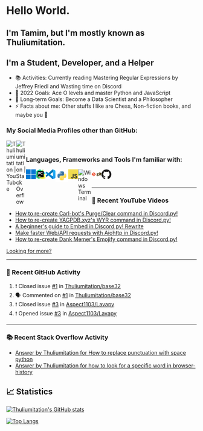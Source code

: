 # Hello World.
## I'm Tamim, but I'm mostly known as Thuliumitation.
## I'm a Student, Developer, and a Helper

- 📚 Activities: Currently reading Mastering Regular Expressions by Jeffrey Friedl and Wasting time on Discord
- 🥅 2022 Goals: Ace O levels and master Python and JavaScript
- 🎯 Long-term Goals: Become a Data Scientist and a Philosopher
- ⚡ Facts about me: Other stuffs I like are Chess, Non-fiction books, and maybe you 🤔

### My Social Media Profiles other than GitHub:

[<img align="left" alt="Thuliumitation | YouTube" width="26px" src="https://cdn-icons-png.flaticon.com/512/1384/1384060.png"/>](https://www.youtube.com/channel/UCuRL0c3JEu6MmFahbmz8BGw)
[<img align="left" alt="Thuliumitation | Stack Overflow" width="26px" src="https://cdn-icons-png.flaticon.com/512/2111/2111628.png" />](https://stackoverflow.com/users/14355951/thuliumitation)

<br />

### Languages, Frameworks and Tools I'm familiar with:

<img align="left" alt="Windows 11" width="26px" src="https://raw.githubusercontent.com/github/explore/379d49236d826364be968345e0a085d044108cff/topics/windows/windows.png" />
<img align="left" alt="PyCharm" width="26px" src="https://raw.githubusercontent.com/github/explore/d8574c7bce27faa27fb879bca56dfe351ee66efd/topics/pycharm/pycharm.png" />
<img align="left" alt="Visual Studio Code" width="26px" src="https://raw.githubusercontent.com/github/explore/80688e429a7d4ef2fca1e82350fe8e3517d3494d/topics/visual-studio-code/visual-studio-code.png" />
<img align="left" alt="Python" width="34px" src="https://raw.githubusercontent.com/github/explore/80688e429a7d4ef2fca1e82350fe8e3517d3494d/topics/python/python.png" />
<img align="left" alt="JavaScript" width="26px" src="https://raw.githubusercontent.com/github/explore/80688e429a7d4ef2fca1e82350fe8e3517d3494d/topics/javascript/javascript.png" />
<img align="left" alt="Windows Terminal" width="36px" src="https://winaero.com/blog/wp-content/uploads/2019/06/WIndows-Terminal-icon.png" />
<img align="left" alt="Git" width="26px" src="https://raw.githubusercontent.com/github/explore/80688e429a7d4ef2fca1e82350fe8e3517d3494d/topics/git/git.png" />
<img align="left" alt="GitHub" width="26px" src="https://raw.githubusercontent.com/github/explore/78df643247d429f6cc873026c0622819ad797942/topics/github/github.png" />

<br />
<br />

---

### 🎥 Recent YouTube Videos

<!-- YOUTUBE:START -->
- [How to re-create Carl-bot&#39;s Purge/Clear command in Discord.py!](https://www.youtube.com/watch?v=SkHpzyFhsZg)
- [How to re-create YAGPDB.xyz&#39;s WYR command in Discord.py!](https://www.youtube.com/watch?v=FWtRRJp6OR0)
- [A beginner&#39;s guide to Embed in Discord.py! Rewrite](https://www.youtube.com/watch?v=HQqVC1-xQSM)
- [Make faster Web/API requests with Aiohttp in Discord.py!](https://www.youtube.com/watch?v=HvoHoofwsLM)
- [How to re-create Dank Memer&#39;s Emojify command in Discord.py!](https://www.youtube.com/watch?v=cFkZHL8MtVI)
<!-- YOUTUBE:END -->

[Looking for more?](https://www.youtube.com/channel/UCuRL0c3JEu6MmFahbmz8BGw)

---

### 🍴 Recent GitHub Activity
  
<!--START_SECTION:activity-->
1. ❗️ Closed issue [#1](https://github.com/Thuliumitation/base32/issues/1) in [Thuliumitation/base32](https://github.com/Thuliumitation/base32)
2. 🗣 Commented on [#1](https://github.com/Thuliumitation/base32/issues/1) in [Thuliumitation/base32](https://github.com/Thuliumitation/base32)
3. ❗️ Closed issue [#3](https://github.com/Aspect1103/Lavapy/issues/3) in [Aspect1103/Lavapy](https://github.com/Aspect1103/Lavapy)
4. ❗️ Opened issue [#3](https://github.com/Aspect1103/Lavapy/issues/3) in [Aspect1103/Lavapy](https://github.com/Aspect1103/Lavapy)
<!--END_SECTION:activity-->

---

### 📚 Recent Stack Overflow Activity

<!-- STACKOVERFLOW:START -->
- [Answer by Thuliumitation for How to replace punctuation with space python](https://stackoverflow.com/questions/70150389/how-to-replace-punctuation-with-space-python/70150460#70150460)
- [Answer by Thuliumitation for how to look for a specific word in browser-history](https://stackoverflow.com/questions/70149674/how-to-look-for-a-specific-word-in-browser-history/70150397#70150397)
<!-- STACKOVERFLOW:END -->

## 📈 Statistics

[![Thuliumitation's GitHub stats](https://github-readme-stats.vercel.app/api?username=Thuliumitation&count_private=true&show_icons=true&theme=chartreuse-dark&hide_border=True&icon_color=7fff00)](https://github.com/anuraghazra/github-readme-stats)

[![Top Langs](https://github-readme-stats.vercel.app/api/top-langs/?username=Thuliumitation&layout=compact&theme=chartreuse-dark&hide_border=True)](https://github.com/anuraghazra/github-readme-stats)
